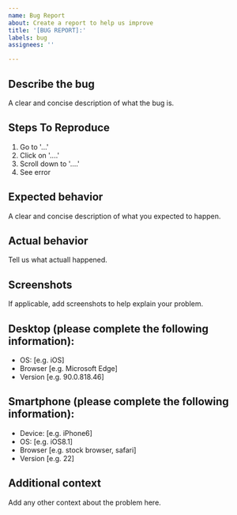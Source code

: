 ```yaml
---
name: Bug Report
about: Create a report to help us improve
title: '[BUG REPORT]:'
labels: bug
assignees: ''

---
```


## Describe the bug
A clear and concise description of what the bug is.

## Steps To Reproduce
1. Go to '...'
2. Click on '....'
3. Scroll down to '....'
4. See error

## Expected behavior
A clear and concise description of what you expected to happen.

## Actual behavior
Tell us what actuall happened.

## Screenshots
If applicable, add screenshots to help explain your problem.

## Desktop (please complete the following information):
 - OS: [e.g. iOS]
 - Browser [e.g. Microsoft Edge]
 - Version [e.g. 90.0.818.46]

## Smartphone (please complete the following information):
 - Device: [e.g. iPhone6]
 - OS: [e.g. iOS8.1]
 - Browser [e.g. stock browser, safari]
 - Version [e.g. 22]

## Additional context
Add any other context about the problem here.
